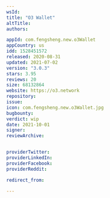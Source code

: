 ```yaml
---
wsId: 
title: "O3 Wallet"
altTitle: 
authors:

appId: com.fengsheng.new.o3Wallet
appCountry: us
idd: 1528451572
released: 2020-08-31
updated: 2021-07-02
version: "3.0.3"
stars: 3.95
reviews: 20
size: 68132864
website: https://o3.network
repository: 
issue: 
icon: com.fengsheng.new.o3Wallet.jpg
bugbounty: 
verdict: wip
date: 2021-10-01
signer: 
reviewArchive:


providerTwitter: 
providerLinkedIn: 
providerFacebook: 
providerReddit: 

redirect_from:

---
```


